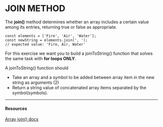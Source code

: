 # JOIN METHOD 

The **join()** method determines whether an array includes a certain value among its entries, returning true or false as appropriate.

```JS
const elements = ['Fire', 'Air', 'Water'];
const newString = elements.join(', ');
// expected value: 'Fire, Air, Water'
```

For this exercise we want you to build a joinToString() function that solves the same task with **for loops ONLY**.

A joinToString() function should
* Take an array and a symbol to be added between array item in the new string as arguments (2)
* Return a string value of concatenated array items separated by the symbol(symbols).

---
#### Resources
[Array join() docs](https://developer.mozilla.org/en-US/docs/Web/JavaScript/Reference/Global_Objects/Array/join)
